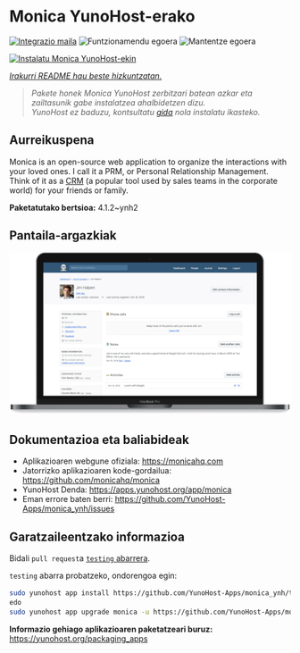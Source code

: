 <!--
Ohart ongi: README hau automatikoki sortu da <https://github.com/YunoHost/apps/tree/master/tools/readme_generator>ri esker
EZ editatu eskuz.
-->

# Monica YunoHost-erako

[![Integrazio maila](https://apps.yunohost.org/badge/integration/monica)](https://ci-apps.yunohost.org/ci/apps/monica/)
![Funtzionamendu egoera](https://apps.yunohost.org/badge/state/monica)
![Mantentze egoera](https://apps.yunohost.org/badge/maintained/monica)

[![Instalatu Monica YunoHost-ekin](https://install-app.yunohost.org/install-with-yunohost.svg)](https://install-app.yunohost.org/?app=monica)

*[Irakurri README hau beste hizkuntzatan.](./ALL_README.md)*

> *Pakete honek Monica YunoHost zerbitzari batean azkar eta zailtasunik gabe instalatzea ahalbidetzen dizu.*  
> *YunoHost ez baduzu, kontsultatu [gida](https://yunohost.org/install) nola instalatu ikasteko.*

## Aurreikuspena

Monica is an open-source web application to organize the interactions with your loved ones. I call it a PRM, or Personal Relationship Management. Think of it as a [CRM](https://en.wikipedia.org/wiki/Customer_relationship_management) (a popular tool used by sales teams in the corporate world) for your friends or family.


**Paketatutako bertsioa:** 4.1.2~ynh2

## Pantaila-argazkiak

![Monica(r)en pantaila-argazkia](./doc/screenshots/main-app.png)

## Dokumentazioa eta baliabideak

- Aplikazioaren webgune ofiziala: <https://monicahq.com>
- Jatorrizko aplikazioaren kode-gordailua: <https://github.com/monicahq/monica>
- YunoHost Denda: <https://apps.yunohost.org/app/monica>
- Eman errore baten berri: <https://github.com/YunoHost-Apps/monica_ynh/issues>

## Garatzaileentzako informazioa

Bidali `pull request`a [`testing` abarrera](https://github.com/YunoHost-Apps/monica_ynh/tree/testing).

`testing` abarra probatzeko, ondorengoa egin:

```bash
sudo yunohost app install https://github.com/YunoHost-Apps/monica_ynh/tree/testing --debug
edo
sudo yunohost app upgrade monica -u https://github.com/YunoHost-Apps/monica_ynh/tree/testing --debug
```

**Informazio gehiago aplikazioaren paketatzeari buruz:** <https://yunohost.org/packaging_apps>
